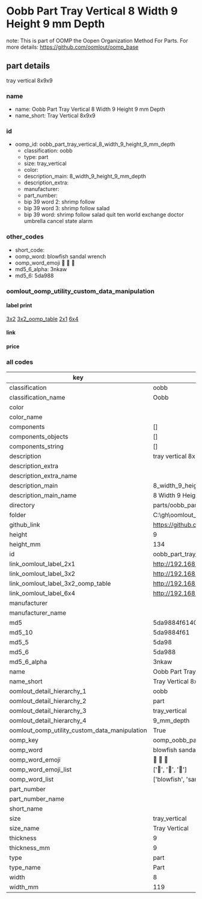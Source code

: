 # Oobb Part Tray Vertical 8 Width 9 Height 9 mm Depth  

note: This is part of OOMP the Oopen Organization Method For Parts. For more details: https://github.com/oomlout/oomp_base

##  part details
  



tray vertical 8x9x9



### name
* name: Oobb Part Tray Vertical 8 Width 9 Height 9 mm Depth
* name_short: Tray Vertical 8x9x9 
### id
* oomp_id: oobb_part_tray_vertical_8_width_9_height_9_mm_depth
  * classification: oobb
  * type: part
  * size: tray_vertical
  * color: 
  * description_main: 8_width_9_height_9_mm_depth
  * description_extra: 
  * manufacturer: 
  * part_number: 
  * bip 39 word 2: shrimp follow
  * bip 39 word 3: shrimp follow salad
  * bip 39 word: shrimp follow salad quit ten world exchange doctor umbrella cancel state alarm

### other_codes
* short_code: 
* oomp_word: blowfish sandal wrench
* oomp_word_emoji :blowfish: :sandal: :wrench:
* md5_6_alpha: 3nkaw
* md5_6: 5da988






### oomlout_oomp_utility_custom_data_manipulation
#### label print
[3x2](http://192.168.1.245:1112/?label=oomp%203nkaw)
[3x2_oomp_table](http://192.168.1.108:1112/?label=oomp%203nkaw)
[2x1](http://192.168.1.242:1112/?label=oomp%203nkaw)
[6x4](http://192.168.1.55:1112/?label=oomp%203nkaw)    

#### link

                              

#### price







### all codes 
| key | value |  
| --- | --- |  
| classification | oobb |  
| classification_name | Oobb |  
| color |  |  
| color_name |  |  
| components | [] |  
| components_objects | [] |  
| components_string | [] |  
| description | tray vertical 8x9x9 |  
| description_extra |  |  
| description_extra_name |  |  
| description_main | 8_width_9_height_9_mm_depth |  
| description_main_name | 8 Width 9 Height 9 mm Depth |  
| directory | parts/oobb_part_tray_vertical_8_width_9_height_9_mm_depth |  
| folder | C:\gh\oomlout_oobb_version_4_generated_parts\parts\oobb_part_tray_vertical_8_width_9_height_9_mm_depth |  
| github_link | https://github.com/oomlout/oomlout_oomp_part_src/tree/main/parts/oobb_part_tray_vertical_8_width_9_height_9_mm_depth |  
| height | 9 |  
| height_mm | 134 |  
| id | oobb_part_tray_vertical_8_width_9_height_9_mm_depth |  
| link_oomlout_label_2x1 | http://192.168.1.242:1112/?label=oomp%203nkaw |  
| link_oomlout_label_3x2 | http://192.168.1.245:1112/?label=oomp%203nkaw |  
| link_oomlout_label_3x2_oomp_table | http://192.168.1.108:1112/?label=oomp%203nkaw |  
| link_oomlout_label_6x4 | http://192.168.1.55:1112/?label=oomp%203nkaw |  
| manufacturer |  |  
| manufacturer_name |  |  
| md5 | 5da9884f614049d7f6ef7afd7c96ae39 |  
| md5_10 | 5da9884f61 |  
| md5_5 | 5da98 |  
| md5_6 | 5da988 |  
| md5_6_alpha | 3nkaw |  
| name | Oobb Part Tray Vertical 8 Width 9 Height 9 mm Depth |  
| name_short | Tray Vertical 8x9x9  |  
| oomlout_detail_hierarchy_1 | oobb |  
| oomlout_detail_hierarchy_2 | part |  
| oomlout_detail_hierarchy_3 | tray_vertical |  
| oomlout_detail_hierarchy_4 | 9_mm_depth |  
| oomlout_oomp_utility_custom_data_manipulation | True |  
| oomp_key | oomp_oobb_part_tray_vertical_8_width_9_height_9_mm_depth |  
| oomp_word | blowfish sandal wrench |  
| oomp_word_emoji | :blowfish: :sandal: :wrench: |  
| oomp_word_emoji_list | [':blowfish:', ':sandal:', ':wrench:'] |  
| oomp_word_list | ['blowfish', 'sandal', 'wrench'] |  
| part_number |  |  
| part_number_name |  |  
| short_name |  |  
| size | tray_vertical |  
| size_name | Tray Vertical |  
| thickness | 9 |  
| thickness_mm | 9 |  
| type | part |  
| type_name | Part |  
| width | 8 |  
| width_mm | 119 |  
